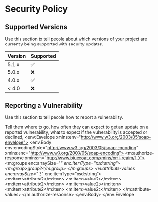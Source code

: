 # Security Policy

## Supported Versions

Use this section to tell people about which versions of your project are
currently being supported with security updates.

| Version | Supported          |
| ------- | ------------------ |
| 5.1.x   | :white_check_mark: |
| 5.0.x   | :x:                |
| 4.0.x   | :white_check_mark: |
| < 4.0   | :x:                |

## Reporting a Vulnerability

Use this section to tell people how to report a vulnerability.

Tell them where to go, how often they can expect to get an update on a
reported vulnerability, what to expect if the vulnerability is accepted or
declined,  <?xml version='1.0' encoding="UTF-8" ?>
   <env:Envelope
   xmlns:env="http://www.w3.org/2003/05/soap-envelope">
     <env:Body
     env:encodingStyle="http://www.w3.org/2003/05/soap-encoding"
     xmlns:enc="http://www.w3.org/2003/05/soap-encoding">
       <m:authorize-response
       xmlns:m="http://www.bluecoat.com/xmlns/xml-realm/1.0">
        <m:groups enc:arraySize="*" enc:itemType="xsd:string">
          <m:group>group2</m:group>
</m:groups>
        <m:attribute-values enc:arraySize="* 2"
   enc:itemType="xsd:string">
          <m:item>attribute2</m:item>
          <m:item>value2a</m:item>
          <m:item>attribute2</m:item>
          <m:item>value2b</m:item>
          <m:item>attribute2</m:item>
          <m:item>value2c</m:item>
        </m:attribute-values>
       </m:authorize-response>
     </env:Body>
   </env:Envelope
